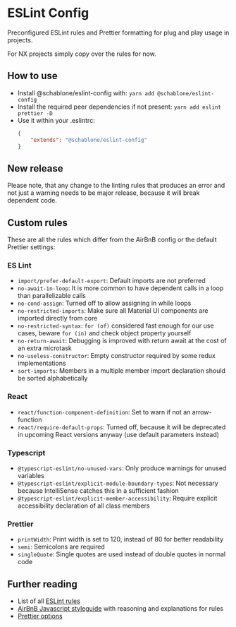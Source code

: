 # ESLint Config
Preconfigured ESLint rules and Prettier formatting for plug and play usage in projects.

For NX projects simply copy over the rules for now.

## How to use
* Install @schablone/eslint-config with: `yarn add @schablone/eslint-config`
* Install the required peer dependencies if not present: `yarn add eslint prettier -D`
* Use it within your .eslintrc:
    ```json
    {
        "extends": "@schablone/eslint-config"
    }
    ```

## New release
Please note, that any change to the linting rules that produces an error and not just a warning
needs to be major release, because it will break dependent code.

## Custom rules
These are all the rules which differ from the AirBnB config or the default Prettier settings:

### ES Lint
* `import/prefer-default-export`: Default imports are not preferred
* `no-await-in-loop`: It is more common to have dependent calls in a loop than parallelizable calls
* `no-cond-assign`: Turned off to allow assigning in while loops
* `no-restricted-imports`: Make sure all Material UI components are imported directly from core
* `no-restricted-syntax`: `for (of)` considered fast enough for our use cases, beware `for (in)` and check object property yourself
* `no-return-await`: Debugging is improved with return await at the cost of an extra microtask
* `no-useless-constructor`: Empty constructor required by some redux implementations
* `sort-imports`: Members in a multiple member import declaration should be sorted alphabetically

### React
* `react/function-component-definition`: Set to warn if not an arrow-function
* `react/require-default-props`: Turned off, because it will be deprecated in upcoming React versions anyway (use default parameters instead)


### Typescript
* `@typescript-eslint/no-unused-vars`: Only produce warnings for unused variables
* `@typescript-eslint/explicit-module-boundary-types`: Not necessary because IntelliSense catches this in a sufficient fashion
* `@typescript-eslint/explicit-member-accessibility`: Require explicit accessibility declaration of all class members

### Prettier
* `printWidth`: Print width is set to 120, instead of 80 for better readability
* `semi`: Semicolons are required
* `singleQuote`: Single quotes are used instead of double quotes in normal code

## Further reading
* List of all [ESLint rules](https://eslint.org/docs/rules/)
* [AirBnB Javascript styleguide](https://github.com/airbnb/javascript) with reasoning and explanations for rules
* [Prettier options](https://prettier.io/docs/en/options.html)
